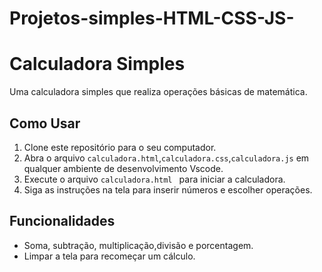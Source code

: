 # Projetos-simples-HTML-CSS-JS-
# Calculadora Simples

Uma calculadora simples que realiza operações básicas de matemática.

## Como Usar

1. Clone este repositório para o seu computador.
2. Abra o arquivo `calculadora.html`,`calculadora.css`,`calculadora.js` em qualquer ambiente de desenvolvimento Vscode.
3. Execute o arquivo `calculadora.html ` para iniciar a calculadora.
4. Siga as instruções na tela para inserir números e escolher operações.

## Funcionalidades

- Soma, subtração, multiplicação,divisão e porcentagem.
- Limpar a tela para recomeçar um cálculo.
